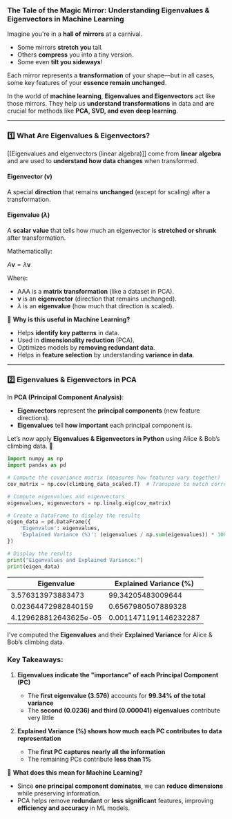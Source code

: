 ### **The Tale of the Magic Mirror: Understanding Eigenvalues & Eigenvectors in Machine Learning**

Imagine you're in a **hall of mirrors** at a carnival.

- Some mirrors **stretch you** tall.
- Others **compress** you into a tiny version.
- Some even **tilt you sideways**!

Each mirror represents a **transformation** of your shape—but in all cases, some key features of your **essence remain unchanged**.

In the world of **machine learning**, **Eigenvalues and Eigenvectors** act like those mirrors. They help us **understand transformations** in data and are crucial for methods like **PCA, SVD, and even deep learning**.

---

### **1️⃣ What Are Eigenvalues & Eigenvectors?**

[[Eigenvalues and eigenvectors (linear algebra)]] come from **linear algebra** and are used to **understand how data changes** when transformed.

#### **Eigenvector ($\mathbf{v}$)**

A special **direction** that remains **unchanged** (except for scaling) after a transformation.

#### **Eigenvalue ($\lambda$)**

A **scalar value** that tells how much an eigenvector is **stretched or shrunk** after transformation.

Mathematically:

$A \mathbf{v} = \lambda \mathbf{v}$

Where:

- AAA is a **matrix transformation** (like a dataset in PCA).
- $\mathbf{v}$ is an **eigenvector** (direction that remains unchanged).
- $\lambda$ is an **eigenvalue** (how much that direction is scaled).

📌 **Why is this useful in Machine Learning?**

- Helps **identify key patterns** in data.
- Used in **dimensionality reduction** (PCA).
- Optimizes models by **removing redundant data**.
- Helps in **feature selection** by understanding **variance in data**.

---

### **2️⃣ Eigenvalues & Eigenvectors in PCA**

In **PCA (Principal Component Analysis)**:

- **Eigenvectors** represent the **principal components** (new feature directions).
- **Eigenvalues** tell **how important** each principal component is.

Let’s now apply **Eigenvalues & Eigenvectors in Python** using Alice & Bob’s climbing data. 🚀

```python
import numpy as np
import pandas as pd

# Compute the covariance matrix (measures how features vary together)
cov_matrix = np.cov(climbing_data_scaled.T)  # Transpose to match correct shape

# Compute eigenvalues and eigenvectors
eigenvalues, eigenvectors = np.linalg.eig(cov_matrix)

# Create a DataFrame to display the results
eigen_data = pd.DataFrame({
    'Eigenvalue': eigenvalues,
    'Explained Variance (%)': (eigenvalues / np.sum(eigenvalues)) * 100  # Contribution of each component
})

# Display the results
print("Eigenvalues and Explained Variance:")
print(eigen_data)

```



|Eigenvalue|Explained Variance (%)|
|---|---|
|3.576313973883473|99.34205483009644|
|0.02364472982840159|0.6567980507889328|
|4.129628812643625e-05|0.0011471191146232287|

I've computed the **Eigenvalues** and their **Explained Variance** for Alice & Bob’s climbing data.

### **Key Takeaways:**

1. **Eigenvalues indicate the "importance" of each Principal Component (PC)**
    
    - The **first eigenvalue (3.576)** accounts for **99.34% of the total variance**
    - The **second (0.0236) and third (0.000041) eigenvalues** contribute very little
2. **Explained Variance (%) shows how much each PC contributes to data representation**
    
    - The **first PC captures nearly all the information**
    - The remaining PCs contribute **less than 1%**

📌 **What does this mean for Machine Learning?**

- Since **one principal component dominates**, we can **reduce dimensions** while preserving information.
- PCA helps remove **redundant** or **less significant** features, improving **efficiency and accuracy** in ML models.